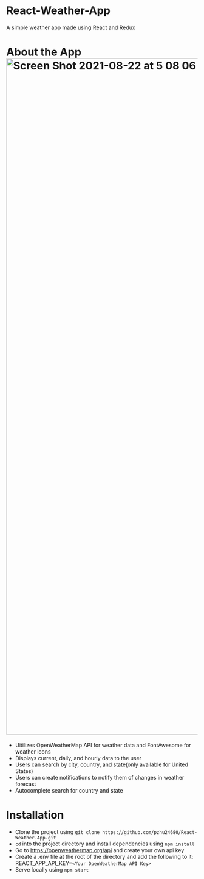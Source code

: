 # React-Weather-App
A simple weather app made using React and Redux
# About the App<img width="1776" alt="Screen Shot 2021-08-22 at 5 08 06 PM" src="https://user-images.githubusercontent.com/89280626/130382910-aa4ed93e-2867-44ce-9c6a-2bce3da25bad.png">
* Uitilizes OpenWeatherMap API for weather data and FontAwesome for weather icons
* Displays current, daily, and hourly data to the user
* Users can search by city, country, and state(only available for United States)
* Users can create notifications to notify them of changes in weather forecast
* Autocomplete search for country and state
# Installation
* Clone the project using `git clone https://github.com/pzhu24680/React-Weather-App.git`
* `cd` into the project directory and install dependencies using `npm install`
* Go to https://openweathermap.org/api and create your own api key
* Create a .env file at the root of the directory and add the following to it: REACT_APP_API_KEY=`<Your OpenWeatherMap API Key>`
* Serve locally using `npm start`


  
